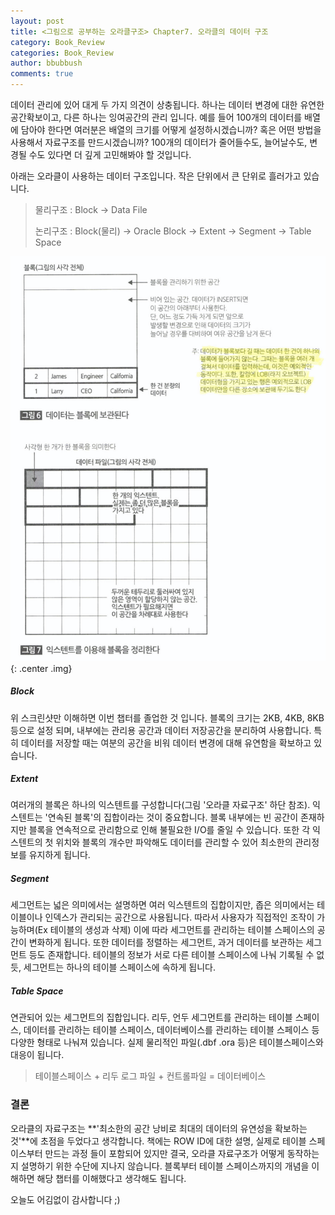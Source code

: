 ```yaml
---
layout: post
title: <그림으로 공부하는 오라클구조> Chapter7. 오라클의 데이터 구조
category: Book_Review
categories: Book_Review
author: bbubbush
comments: true
---
```

데이터 관리에 있어 대게 두 가지 의견이 상충됩니다. 하나는 데이터 변경에 대한 유연한 공간확보이고, 다른 하나는 잉여공간의 관리 입니다. 예를 들어 100개의 데이터를 배열에 담아야 한다면 여러분은 배열의 크기를 어떻게 설정하시겠습니까? 혹은 어떤 방법을 사용해서 자료구조를 만드시겠습니까? 100개의 데이터가 줄어들수도, 늘어날수도, 변경될 수도 있다면 더 깊게 고민해봐야 할 것입니다.

아래는 오라클이 사용하는 데이터 구조입니다. 작은 단위에서 큰 단위로 흘러가고 있습니다.

> 물리구조 : Block -> Data File
>
> 논리구조 : Block(물리) -> Oracle Block -> Extent -> Segment -> Table Space

![오라클 자료구조](/assets/img/book_review/01_oracle_architecture/2019-12-11_oracle_01.png){: .center .img}

##### Block

위 스크린샷만 이해하면 이번 챕터를 졸업한 것 입니다. 블록의 크기는 2KB, 4KB, 8KB 등으로 설정 되며, 내부에는 관리용 공간과 데이터 저장공간을 분리하여 사용합니다. 특히 데이터를 저장할 때는 여분의 공간을 비워 데이터 변경에 대해 유연함을 확보하고 있습니다. 

##### Extent

여러개의 블록은 하나의 익스텐트를 구성합니다(그림 '오라클 자료구조' 하단 참조). 익스텐트는 '연속된 블록'의 집합이라는 것이 중요합니다. 블록 내부에는 빈 공간이 존재하지만 블록을 연속적으로 관리함으로 인해 불필요한 I/O를 줄일 수 있습니다. 또한 각 익스텐트의 첫 위치와 블록의 개수만 파악해도 데이터를 관리할 수 있어 최소한의 관리정보를 유지하게 됩니다.

##### Segment

세그먼트는 넓은 의미에서는 설명하면 여러 익스텐트의 집합이지만, 좁은 의미에서는 테이블이나 인덱스가 관리되는 공간으로 사용됩니다. 따라서 사용자가 직접적인 조작이 가능하며(Ex 테이블의 생성과 삭제) 이에 따라 세그먼트를 관리하는 테이블 스페이스의 공간이 변화하게 됩니다.  또한 데이터를 정렬하는 세그먼트, 과거 데이터를 보관하는 세그먼트 등도 존재합니다. 테이블의 정보가 서로 다른 테이블 스페이스에 나눠 기록될 수 없듯, 세그먼트는 하나의 테이블 스페이스에 속하게 됩니다.

##### Table Space

연관되어 있는 세그먼트의 집합입니다. 리두, 언두 세그먼트를 관리하는 테이블 스페이스, 데이터를 관리하는 테이블 스페이스, 데이터베이스를 관리하는 테이블 스페이스 등 다양한 형태로 나눠져 있습니다. 실제 물리적인 파일(.dbf .ora 등)은 테이블스페이스와 대응이 됩니다.

> 테이블스페이스 + 리두 로그 파일 + 컨트롤파일 = 데이터베이스



### 결론

오라클의 자료구조는 **'최소한의 공간 낭비로 최대의 데이터의 유연성을 확보하는 것'**에 초점을 두었다고 생각합니다. 책에는 ROW ID에 대한 설명, 실제로 테이블 스페이스부터 만드는 과정 들이 포함되어 있지만 결국, 오라클 자료구조가 어떻게 동작하는지 설명하기 위한 수단에 지나지 않습니다. 블록부터 테이블 스페이스까지의 개념을 이해하면 해당 챕터를 이해했다고 생각해도 됩니다.



오늘도 어김없이 감사합니다 ;)
